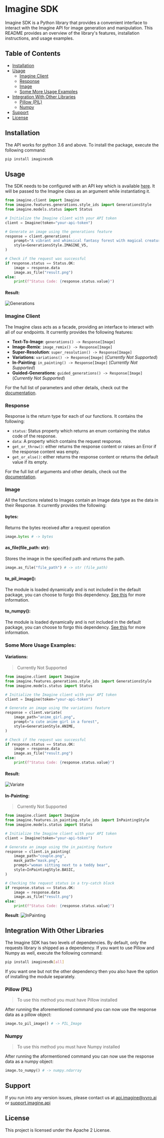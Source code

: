 # Imagine SDK

Imagine SDK is a Python library that provides a convenient interface to interact with the Imagine API for image generation and manipulation. This README provides an overview of the library's features, installation instructions, and usage examples.


## Table of Contents

- [Installation](#installation)
- [Usage](#usage)
    - [Imagine Client](#imagine-client)
    - [Response](#response)
    - [Image](#image)
    - [Some More Usage Examples](#some-more-usage-examples)
- [Integration With Other Libraries](#integration-with-other-libraries)
    - [Pillow (PIL)](#pillow-pil)
    - [Numpy](#numpy)
- [Support](#support)
- [License](#license)


## Installation

The API works for python 3.6 and above. To install the package, execute the following command:

```bash
pip install imaginesdk
```


## Usage

The SDK needs to be configured with an API key which is available [here](https://platform.imagine.art/). It will be passed to the Imagine class as an argument while instantiating it.

```python
from imagine.client import Imagine
from imagine.features.generations.style_ids import GenerationsStyle
from imagine.models.status import Status

# Initialize the Imagine client with your API token
client = Imagine(token="your-api-token")

# Generate an image using the generations feature
response = client.generations(
    prompt="A vibrant and whimsical fantasy forest with magical creatures, glowing plants, and a flowing river, in a digital painting style inspired by video games like Ori and the Blind Forest.",
    style=GenerationsStyle.IMAGINE_V5,
)

# Check if the request was successful
if response.status == Status.OK:
    image = response.data
    image.as_file("result.png")
else:
    print(f"Status Code: {response.status.value}")
```

#### Result:

![Generations](https://user-images.githubusercontent.com/56919667/261864112-0e419627-cbbe-4fb1-82e2-2637ee6392fb.png)

### Imagine Client

The Imagine class acts as a facade, providing an interface to interact with all of our endpoints. It currently provides the following features:

- **Text-To-Image**: `generations() -> Response[Image]`
- **Image-Remix**: `image_remix() -> Response[Image]`
- **Super-Resolution**: `super_resolution() -> Response[Image]`
- **Variations**: `variations() -> Response[Image]` (_Currently Not Supported_)
- **In-Painting**: `in_painting() -> Response[Image]` (_Currently Not Supported_)
- **Guided-Generations**: `guided_generations() -> Response[Image]` (_Currently Not Supported_)

For the full list of parameters and other details, check out the [documentation](https://vyroai.notion.site/API-Documentation-e643af82991f4265841cff2951eac803).

### Response

Response is the return type for each of our functions. It contains the following:

- `status`: Status property which returns an enum containing the status code of the response.
- `data`: A property which contains the request response.
- `get_or_throw()`: either returns the response content or raises an Error if the response content was empty.
- `get_or_else()`: either returns the response content or returns the default value if its empty.

For the full list of arguments and other details, check out the [documentation](https://vyroai.notion.site/API-Documentation-e643af82991f4265841cff2951eac803).

### Image
All the functions related to Images contain an Image data type as the data in their Response. It currently provides the following:

#### bytes:

Returns the bytes received after a request operation

```python
image.bytes # -> bytes
```

#### as_file(file_path: str):

Stores the image in the specified path and returns the path.

```python
image.as_file("file_path") # -> str (file_path)
```

#### to_pil_image():

The module is loaded dynamically and is not included in the default package, you can choose to forgo this dependency. [See this](#integration-with-other-libraries) for more information.

#### to_numpy():

The module is loaded dynamically and is not included in the default package, you can choose to forgo this dependency. [See this](#integration-with-other-libraries) for more information.

### Some More Usage Examples:

#### Variations:

> Currently Not Supported

```python
from imagine.client import Imagine
from imagine.features.generations.style_ids import GenerationsStyle
from imagine.models.status import Status

# Initialize the Imagine client with your API token
client = Imagine(token="your-api-token")

# Generate an image using the variations feature
response = client.variate(
    image_path="anime_girl.png",
    prompt="a cute anime girl in a forest",
    style=GenerationStyle.ANIME,
)

# Check if the request was successful
if response.status == Status.OK:
    image = response.data
    image.as_file("result.png")
else:
    print(f"Status Code: {response.status.value}")
```

#### Result:
![Variate](https://vyroai.notion.site/image/https%3A%2F%2Fs3-us-west-2.amazonaws.com%2Fsecure.notion-static.com%2F7a2a54f2-c762-45ea-a1bd-c655ed421caa%2Fbanner_2.png?table=block&id=d60f4549-e35c-4044-afaa-7cd9d17803a2&spaceId=60572bb8-cbeb-42ba-b882-c88845384d44&width=2000&userId=&cache=v2)

#### In-Painting:

> Currently Not Supported

```python
from imagine.client import Imagine
from imagine.features.in_painting.style_ids import InPaintingStyle
from imagine.models.status import Status

# Initialize the Imagine client with your API token
client = Imagine(token="your-api-token")

# Generate an image using the in_painting feature
response = client.in_painting(
    image_path="couple.png",
    mask_path="mask.png",
    prompt="woman sitting next to a teddy bear",
    style=InPaintingStyle.BASIC,
)

# Checking the request status in a try-catch block
if response.status == Status.OK:
    image = response.data
    image.as_file("result.png")
else:
    print(f"Status Code: {response.status.value}")

```

**Result**:
![InPainting](https://vyroai.notion.site/image/https%3A%2F%2Fs3-us-west-2.amazonaws.com%2Fsecure.notion-static.com%2F7017cedd-aeda-4a3e-ad09-54eb8b93399d%2Finpainting.jpg?table=block&id=1bc58f0f-1d7f-465f-b414-200ceb2464b1&spaceId=60572bb8-cbeb-42ba-b882-c88845384d44&width=2000&userId=&cache=v2)


## Integration With Other Libraries

The Imagine SDK has two levels of dependencies. By default, only the requests library is shipped as a dependency. If you want to use Pillow and Numpy as well, execute the following command:

```bash
pip install imaginesdk[all]
```

If you want one but not the other dependency then you also have the option of installing the module separately.

### Pillow (PIL)

> To use this method you must have Pillow installed

After running the aforementioned command you can now use the response data as a pillow object:

```python
image.to_pil_image() # -> PIL_Image
```

### Numpy

> To use this method you must have Numpy installed

After running the aformentioned command you can now use the response data as a numpy object:

```python
image.to_numpy() # -> numpy.ndarray
```

## Support

If you run into any version issues, please contact us at [api.imagine@vyro.ai](api.imagine@vyro.ai) or [support.imagine.api](support.imagine@vyro.ai)

## License

This project is licensed under the Apache 2 License.
